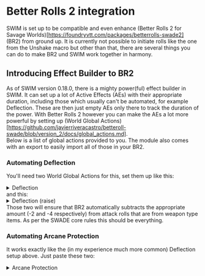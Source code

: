 # Better Rolls 2 integration
SWIM is set up to be compatible and even enhance (Better Rolls 2 for Savage Worlds)[https://foundryvtt.com/packages/betterrolls-swade2] (BR2) from ground up. It is currently not possible to initiate rolls like the one from the Unshake macro but other than that, there are several things you can do to make BR2 und SWIM work together in harmony.  

## Introducing Effect Builder to BR2
As of SWIM version 0.18.0, there is a mighty power(ful) effect builder in SWIM. It can set up a lot of Active Effects (AEs) with their appropriate duration, including those which usually can't be automated, for example Deflection. These are then just empty AEs only there to track the duration of the power. With Better Rolls 2 however you can make the AEs a lot more powerful by setting up (World Global Actions)[https://github.com/javierriveracastro/betteroll-swade/blob/version_2/docs/global_actions.md].  
Below is a list of global actions provided to you. The module also comes with an export to easily import all of those in your BR2.  

### Automating Deflection
You'll need two World Global Actions for this, set them up like this:  
<details>
<summary>Deflection</summary>
```json
{
    "id": "DEFLECTION",
    "name": "Deflection",
    "button_name": "has Deflection",
    "skillMod": "-2",
    "and_selector": [
        {
            "selector_type": "item_type",
            "selector_value": "weapon"
        },
        {
            "selector_type": "target_has_effect",
            "selector_value": "Deflection"
        },
        {
            "not_selector": [
                {
                    "selector_type": "target_has_effect",
                    "selector_value": "Deflection (raise)"
                }
            ]
        }
    ],
    "defaultChecked": "on",
    "group": "Target"
}
```
</details>
and this:  
<details>
<summary>Deflection (raise)</summary>
```json
{
    "id": "DEFLECTION-RAISE",
    "name": "Deflection (raise)",
    "button_name": "has Deflection",
    "skillMod": "-4",
    "and_selector": [
        {
            "selector_type": "item_type",
            "selector_value": "weapon"
        },
        {
            "selector_type": "target_has_effect",
            "selector_value": "Deflection (raise)"
        }
    ],
    "defaultChecked": "on",
    "group": "Target"
}
```
</details>
Those two will ensure that BR2 automatically subtracts the appropriate amount (-2 and -4 respectively) from attack rolls that are from weapon type items. As per the SWADE core rules this should be everything.

### Automating Arcane Protection
It works exactly like the (in my experience much more common) Deflection setup above. Just paste these two:  
<details>
<summary>Arcane Protection</summary>
```json
{
    "id": "ARCANE_PROTECTION",
    "name": "Arcane Protection",
    "button_name": "has Arcane Protection",
    "skillMod": "-2",
    "and_selector": [
        {
            "selector_type": "item_type",
            "selector_value": "power"
        },
        {
            "selector_type": "target_has_effect",
            "selector_value": "Arcane Protection"
        },
        {
            "not_selector": [
                {
                    "selector_type": "target_has_effect",
                    "selector_value": "Arcane Protection (raise)"
                }
            ]
        }
    ],
    "defaultChecked": "on",
    "group": "Target"
}
```
  
<details>
<summary>Arcane Protection (raise)</summary>  
```json
{
    "id": "ARCANE_PROTECTION-RAISE",
    "name": "Arcane Protection (raise)",
    "button_name": "has Arcane Protection",
    "skillMod": "-4",
    "and_selector": [
        {
            "selector_type": "item_type",
            "selector_value": "power"
        },
        {
            "selector_type": "target_has_effect",
            "selector_value": "Arcane Protection (raise)"
        }
    ],
    "defaultChecked": "on",
    "group": "Target"
}
```
</details>
**Please note** that this will also affect friendly powers! Sadly there currently is no way to exclude friendly powers from it. This may change in the future so make sure to check back here frequently.

### Automating Empathy
As above, just for the empathy power this time.  
<details>
<summary>Empathy</summary>
```json
{
    "id": "EMPATHY",
    "name": "Empathy",
    "button_name": "has Empathy",
    "skillMod": "+1",
    "and_selector": [
        {
            "or_selector": [
                {
                    "selector_type": "skill",
                    "selector_value": "Intimidation"
                },
                {
                    "selector_type": "skill",
                    "selector_value": "Persuasion"
                },
                {
                    "selector_type": "skill",
                    "selector_value": "Performance"
                },
                {
                    "selector_type": "skill",
                    "selector_value": "Taunt"
                }
            ]
        },
        {
            "selector_type": "target_has_effect",
            "selector_value": "Empathy"
        },
        {
            "selector_type": "actor_has_effect",
            "selector_value": "Maintaining Empathy"
        },
        {
            "not_selector": [
                {
                    "selector_type": "target_has_effect",
                    "selector_value": "Empathy (raise)"
                }
            ]
        }
    ],
    "defaultChecked": "on",
    "group": "Target"
}
```
</details>
<details>
<summary>Empathy (raise)</summary>
```json
{
    "id": "EMPATHY-RAISE",
    "name": "Empathy (raise)",
    "button_name": "has Empathy (raise)",
    "skillMod": "+2",
    "and_selector": [
        {
            "or_selector": [
                {
                    "selector_type": "skill",
                    "selector_value": "Intimidation"
                },
                {
                    "selector_type": "skill",
                    "selector_value": "Persuasion"
                },
                {
                    "selector_type": "skill",
                    "selector_value": "Performance"
                },
                {
                    "selector_type": "skill",
                    "selector_value": "Taunt"
                }
            ]
        },
        {
            "selector_type": "target_has_effect",
            "selector_value": "Empathy (raise)"
        },
        {
            "selector_type": "actor_has_effect",
            "selector_value": "Maintaining Empathy"
        }
    ],
    "defaultChecked": "on",
    "group": "Target"
}
```
</details>

### Automating Invisibility
As above, just for the empathy power this time.  
<details>
<summary>Invisibility</summary>
```json
{
    "id": "INVISIBLE",
    "name": "Invisible",
    "button_name": "is Invisible",
    "skillMod": "-4",
    "and_selector": [
        {
            "or_selector": [
                {
                    "selector_type": "skill",
                    "selector_value": "Shooting"
                },
                {
                    "selector_type": "skill",
                    "selector_value": "Fighting"
                },
                {
                    "selector_type": "skill",
                    "selector_value": "Athletics"
                },
                {
                    "selector_type": "skill",
                    "selector_value": "Healing"
                },
                {
                    "selector_type": "skill",
                    "selector_value": "Notice"
                },
                {
                    "selector_type": "skill",
                    "selector_value": "Repair"
                },
                {
                    "selector_type": "skill",
                    "selector_value": "Thievery"
                },
                {
                    "selector_type": "skill",
                    "selector_value": "Faith"
                },
                {
                    "selector_type": "skill",
                    "selector_value": "Spellcasting"
                },
                {
                    "selector_type": "skill",
                    "selector_value": "Weird Science"
                },
                {
                    "selector_type": "item_type",
                    "selector_value": "weapon"
                },
                {
                    "selector_type": "item_type",
                    "selector_value": "power"
                }
            ]
        },
        {
            "selector_type": "target_has_effect",
            "selector_value": "Invisible"
        },
        {
            "not_selector": [
                {
                    "selector_type": "target_has_effect",
                    "selector_value": "Invisible (raise)"
                }
            ]
        }
    ],
    "defaultChecked": "on",
    "group": "Target"
}
```
</details>
<details>
<summary>Invisibility (raise)</summary>
```json
{
    "id": "INVISIBLE-RAISE",
    "name": "Invisible (raise)",
    "button_name": "is Invisible",
    "skillMod": "-6",
    "and_selector": [
        {
            "or_selector": [
                {
                    "selector_type": "skill",
                    "selector_value": "Shooting"
                },
                {
                    "selector_type": "skill",
                    "selector_value": "Fighting"
                },
                {
                    "selector_type": "skill",
                    "selector_value": "Athletics"
                },
                {
                    "selector_type": "skill",
                    "selector_value": "Healing"
                },
                {
                    "selector_type": "skill",
                    "selector_value": "Notice"
                },
                {
                    "selector_type": "skill",
                    "selector_value": "Repair"
                },
                {
                    "selector_type": "skill",
                    "selector_value": "Thievery"
                },
                {
                    "selector_type": "skill",
                    "selector_value": "Faith"
                },
                {
                    "selector_type": "skill",
                    "selector_value": "Spellcasting"
                },
                {
                    "selector_type": "skill",
                    "selector_value": "Weird Science"
                },
                {
                    "selector_type": "item_type",
                    "selector_value": "weapon"
                },
                {
                    "selector_type": "item_type",
                    "selector_value": "power"
                }
            ]
        },
        {
            "selector_type": "target_has_effect",
            "selector_value": "Invisible (raise)"
        }       
    ],
    "defaultChecked": "on",
    "group": "Target"
}
```
</details>
Thanks @grendel111111 for helping with the World Global Actions.